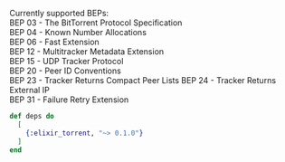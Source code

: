 Currently supported BEPs:  
BEP 03 - The BitTorrent Protocol Specification  
BEP 04 - Known Number Allocations  
BEP 06 - Fast Extension  
BEP 12 - Multitracker Metadata Extension  
BEP 15 - UDP Tracker Protocol  
BEP 20 - Peer ID Conventions  
BEP 23 - Tracker Returns Compact Peer Lists
BEP 24 - Tracker Returns External IP  
BEP 31 - Failure Retry Extension  
  
```elixir  
def deps do  
  [  
    {:elixir_torrent, "~> 0.1.0"}  
  ]  
end  
```  

